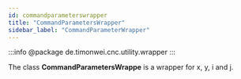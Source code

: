 ```yaml
---
id: commandparameterswrapper
title: "CommandParametersWrapper"
sidebar_label: "CommandParameterWrapper"
---
```


:::info
@package de.timonwei.cnc.utility.wrapper
:::

The class **CommandParametersWrappe** is a wrapper for x, y, i and j.

